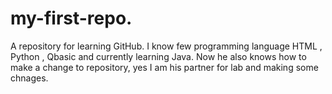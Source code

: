# my-first-repo.
A repository for learning GitHub.
I know few programming language HTML , Python , Qbasic and currently learning Java.
Now he also knows how to make a change to repository, yes I am his partner for lab and making some chnages.
